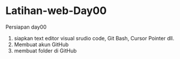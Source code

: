 # Latihan-web-Day00
Persiapan day00
1. siapkan text editor visual srudio code, Git Bash, Cursor Pointer dll.
2. Membuat akun GitHub
3. membuat folder di GitHub
